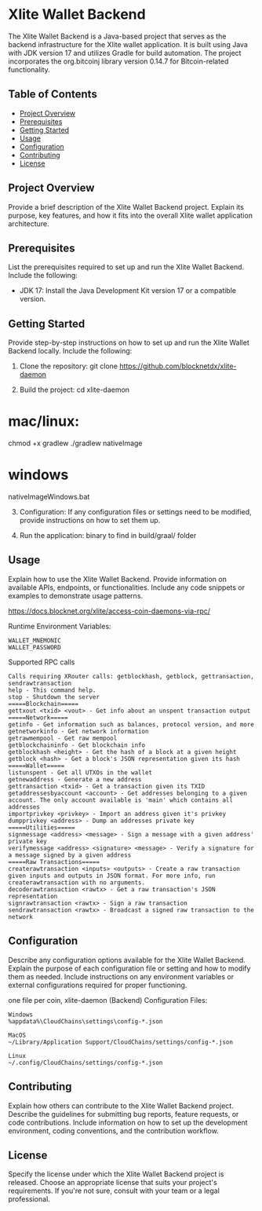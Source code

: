 # Xlite Wallet Backend

The Xlite Wallet Backend is a Java-based project that serves as the backend infrastructure for the Xlite wallet application. It is built using Java with JDK version 17 and utilizes Gradle for build automation. The project incorporates the org.bitcoinj library version 0.14.7 for Bitcoin-related functionality.

## Table of Contents

- [Project Overview](#project-overview)
- [Prerequisites](#prerequisites)
- [Getting Started](#getting-started)
- [Usage](#usage)
- [Configuration](#configuration)
- [Contributing](#contributing)
- [License](#license)

## Project Overview

Provide a brief description of the Xlite Wallet Backend project. Explain its purpose, key features, and how it fits into the overall Xlite wallet application architecture.

## Prerequisites

List the prerequisites required to set up and run the Xlite Wallet Backend. Include the following:

- JDK 17: Install the Java Development Kit version 17 or a compatible version.

## Getting Started

Provide step-by-step instructions on how to set up and run the Xlite Wallet Backend locally. Include the following:

1. Clone the repository: 
git clone https://github.com/blocknetdx/xlite-daemon

3. Build the project:
cd xlite-daemon
# mac/linux:
chmod +x gradlew
./gradlew nativeImage
# windows
nativeImageWindows.bat

3. Configuration: If any configuration files or settings need to be modified, provide instructions on how to set them up.

4. Run the application: 
binary to find in build/graal/ folder

## Usage

Explain how to use the Xlite Wallet Backend. Provide information on available APIs, endpoints, or functionalities. Include any code snippets or examples to demonstrate usage patterns.

https://docs.blocknet.org/xlite/access-coin-daemons-via-rpc/

Runtime Environment Variables:
```
WALLET_MNEMONIC
WALLET_PASSWORD
```

Supported RPC calls
```
Calls requiring XRouter calls: getblockhash, getblock, gettransaction, sendrawtransaction
help - This command help.
stop - Shutdown the server
=====Blockchain=====
gettxout <txid> <vout> - Get info about an unspent transaction output
=====Network=====
getinfo - Get information such as balances, protocol version, and more
getnetworkinfo - Get network information
getrawmempool - Get raw mempool
getblockchaininfo - Get blockchain info
getblockhash <height> - Get the hash of a block at a given height
getblock <hash> - Get a block's JSON representation given its hash
=====Wallet=====
listunspent - Get all UTXOs in the wallet
getnewaddress - Generate a new address
gettransaction <txid> - Get a transaction given its TXID
getaddressesbyaccount <account> - Get addresses belonging to a given account. The only account available is 'main' which contains all addresses
importprivkey <privkey> - Import an address given it's privkey
dumpprivkey <address> - Dump an addresses private key
=====Utilities=====
signmessage <address> <message> - Sign a message with a given address' private key
verifymessage <address> <signature> <message> - Verify a signature for a message signed by a given address
=====Raw Transactions=====
createrawtransaction <inputs> <outputs> - Create a raw transaction given inputs and outputs in JSON format. For more info, run createrawtransaction with no arguments.
decoderawtransaction <rawtx> - Get a raw transaction's JSON representation
signrawtransaction <rawtx> - Sign a raw transaction
sendrawtransaction <rawtx> - Broadcast a signed raw transaction to the network
```

## Configuration

Describe any configuration options available for the Xlite Wallet Backend. Explain the purpose of each configuration file or setting and how to modify them as needed. Include instructions on any environment variables or external configurations required for proper functioning.

one file per coin,
xlite-daemon (Backend) Configuration Files:

```
Windows
%appdata%\CloudChains\settings\config-*.json

MacOS
~/Library/Application Support/CloudChains/settings/config-*.json

Linux
~/.config/CloudChains/settings/config-*.json
```

## Contributing


Explain how others can contribute to the Xlite Wallet Backend project. Describe the guidelines for submitting bug reports, feature requests, or code contributions. Include information on how to set up the development environment, coding conventions, and the contribution workflow.

## License

Specify the license under which the Xlite Wallet Backend project is released. Choose an appropriate license that suits your project's requirements. If you're not sure, consult with your team or a legal professional.

